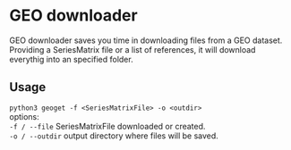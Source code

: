 # GEO downloader
GEO downloader saves you time in downloading files from a GEO dataset.\
Providing a SeriesMatrix file or a list of references, it will download
everythig into an specified folder.

## Usage
`python3 geoget -f <SeriesMatrixFile> -o <outdir>`\
options:\
`-f / --file` SeriesMatrixFile downloaded or created.\
`-o / --outdir` output directory where files will be saved.
